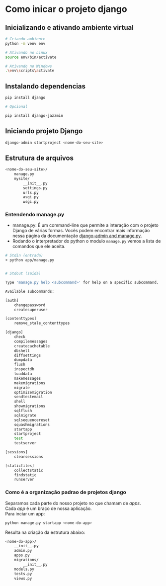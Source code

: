 # Como inicar o projeto django

## Inicializando e ativando ambiente virtual

```bash
# Criando ambiente
python -m venv env

# Ativando no Linux
source env/bin/activate

# Ativando no Windows
.\env\scripts\activate
```

## Instalando dependencias

```bash
pip install django

# Opcional

pip install django-jazzmin
```

## Iniciando projeto Django

```bash
django-admin startproject <nome-do-seu-site>
```

## Estrutura de arquivos

```bash
<nome-do-seu-site>/
    manage.py
    mysite/
        __init__.py
        settings.py
        urls.py
        asgi.py
        wsgi.py
```

### Entendendo manage.py

- manage.py: É um command-line que permite a interação com o projeto Django de várias formas. Vocês podem encontrar mais informação nessa página da documentação [django-admin and manage.py](https://docs.djangoproject.com/en/4.2/ref/django-admin/).
- Rodando o interpretador do python o modulo `manage.py` vemos a lista de comandos que ele aceita.

```bash
# Stdin (entrada)
➜ python app/manage.py


# Stdout (saida)

Type 'manage.py help <subcommand>' for help on a specific subcommand.

Available subcommands:

[auth]
    changepassword
    createsuperuser

[contenttypes]
    remove_stale_contenttypes

[django]
    check
    compilemessages
    createcachetable
    dbshell
    diffsettings
    dumpdata
    flush
    inspectdb
    loaddata
    makemessages
    makemigrations
    migrate
    optimizemigration
    sendtestemail
    shell
    showmigrations
    sqlflush
    sqlmigrate
    sqlsequencereset
    squashmigrations
    startapp
    startproject
    test
    testserver

[sessions]
    clearsessions

[staticfiles]
    collectstatic
    findstatic
    runserver
```

### Como é a organização padrao de projetos django

Separamos cada parte do nosso projeto no que chamam de _apps_.\
Cada _app_ é um braço de nossa aplicação.\
Para inciar um app:

```bash
python manage.py startapp <nome-do-app>
```

Resulta na criação da estrutura abaixo:

```bash
<nome-do-app>/
    __init__.py
    admin.py
    apps.py
    migrations/
        __init__.py
    models.py
    tests.py
    views.py
```
